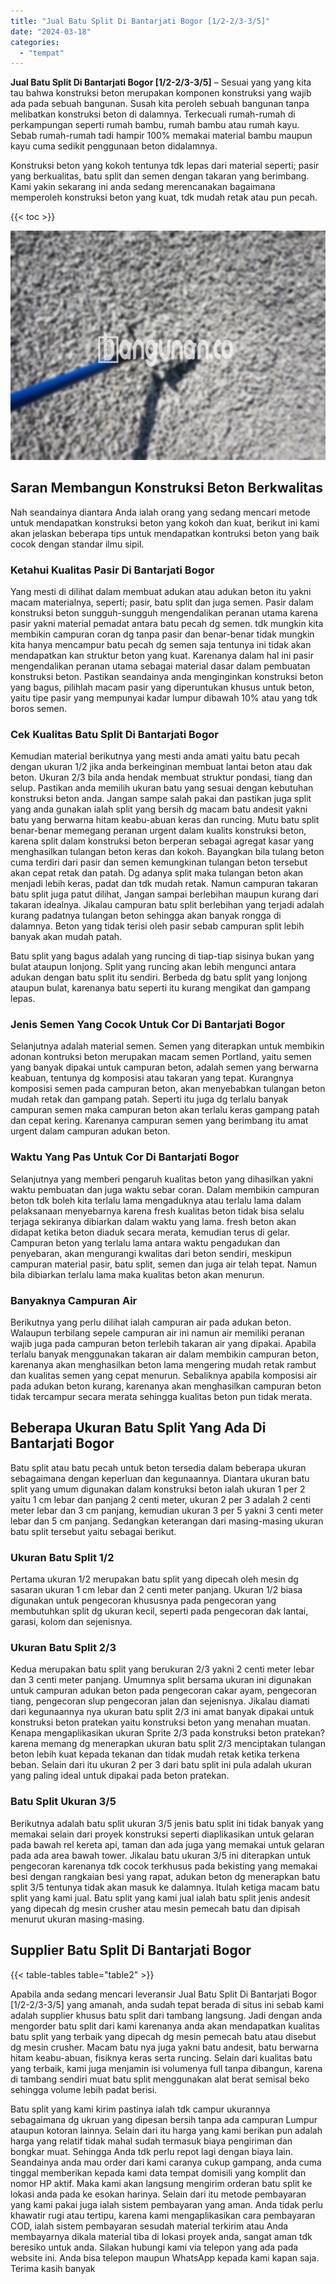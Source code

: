 ```yaml
---
title: "Jual Batu Split Di Bantarjati Bogor [1/2-2/3-3/5]"
date: "2024-03-18"
categories: 
  - "tempat"
---
```


**Jual Batu Split Di Bantarjati Bogor \[1/2-2/3-3/5\]** – Sesuai yang yang kita tau bahwa konstruksi beton merupakan komponen konstruksi yang wajib ada pada sebuah bangunan. Susah kita peroleh sebuah bangunan tanpa melibatkan konstruksi beton di dalamnya. Terkecuali rumah-rumah di perkampungan seperti rumah bambu, rumah bambu atau rumah kayu. Sebab rumah-rumah tadi hampir 100% memakai material bambu maupun kayu cuma sedikit penggunaan beton didalamnya.

Konstruksi beton yang kokoh tentunya tdk lepas dari material seperti; pasir yang berkualitas, batu split dan semen dengan takaran yang berimbang. Kami yakin sekarang ini anda sedang merencanakan bagaimana memperoleh konstruksi beton yang kuat, tdk mudah retak atau pun pecah.

{{< toc >}}

![Jual Batu Split Di Bantarjati Bogor [1/2-2/3-3/5]](/images/jual-batu-split-40.png)

## Saran Membangun Konstruksi Beton Berkwalitas

Nah seandainya diantara Anda ialah orang yang sedang mencari metode untuk mendapatkan konstruksi beton yang kokoh dan kuat, berikut ini kami akan jelaskan beberapa tips untuk mendapatkan kontruksi beton yang baik cocok dengan standar ilmu sipil.

### Ketahui Kualitas Pasir Di Bantarjati Bogor

Yang mesti di dilihat dalam membuat adukan atau adukan beton itu yakni macam materialnya, seperti; pasir, batu split dan juga semen. Pasir dalam konstruksi beton sungguh-sungguh mengendalikan peranan utama karena pasir yakni material pemadat antara batu pecah dg semen. tdk mungkin kita membikin campuran coran dg tanpa pasir dan benar-benar tidak mungkin kita hanya mencampur batu pecah dg semen saja tentunya ini tidak akan mendapatkan kan struktur beton yang kuat. Karenanya dalam hal ini pasir mengendalikan peranan utama sebagai material dasar dalam pembuatan konstruksi beton. Pastikan seandainya anda menginginkan konstruksi beton yang bagus, pilihlah macam pasir yang diperuntukan khusus untuk beton, yaitu tipe pasir yang mempunyai kadar lumpur dibawah 10% atau yang tdk boros semen.

### Cek Kualitas Batu Split Di Bantarjati Bogor

Kemudian material berikutnya yang mesti anda amati yaitu batu pecah dengan ukuran 1/2 jika anda berkeinginan membuat lantai beton atau dak beton. Ukuran 2/3 bila anda hendak membuat struktur pondasi, tiang dan selup. Pastikan anda memilih ukuran batu yang sesuai dengan kebutuhan konstruksi beton anda. Jangan sampe salah pakai dan pastikan juga split yang anda gunakan ialah split yang bersih dg macam batu andesit yakni batu yang berwarna hitam keabu-abuan keras dan runcing. Mutu batu split benar-benar memegang peranan urgent dalam kualits konstruksi beton, karena split dalam konstruksi beton berperan sebagai agregat kasar yang menghasilkan tulangan beton keras dan kokoh. Bayangkan bila tulang beton cuma terdiri dari pasir dan semen kemungkinan tulangan beton tersebut akan cepat retak dan patah. Dg adanya split maka tulangan beton akan menjadi lebih keras, padat dan tdk mudah retak. Namun campuran takaran batu split juga patut dilihat, Jangan sampai berlebihan maupun kurang dari takaran idealnya. Jikalau campuran batu split berlebihan yang terjadi adalah kurang padatnya tulangan beton sehingga akan banyak rongga di dalamnya. Beton yang tidak terisi oleh pasir sebab campuran split lebih banyak akan mudah patah.

Batu split yang bagus adalah yang runcing di tiap-tiap sisinya bukan yang bulat ataupun lonjong. Split yang runcing akan lebih mengunci antara adukan dengan batu split itu sendiri. Berbeda dg batu split yang lonjong ataupun bulat, karenanya batu seperti itu kurang mengikat dan gampang lepas.

### Jenis Semen Yang Cocok Untuk Cor Di Bantarjati Bogor

Selanjutnya adalah material semen. Semen yang diterapkan untuk membikin adonan kontruksi beton merupakan macam semen Portland, yaitu semen yang banyak dipakai untuk campuran beton, adalah semen yang berwarna keabuan, tentunya dg komposisi atau takaran yang tepat. Kurangnya komposisi semen pada campuran beton, akan menyebabkan tulangan beton mudah retak dan gampang patah. Seperti itu juga dg terlalu banyak campuran semen maka campuran beton akan terlalu keras gampang patah dan cepat kering. Karenanya campuran semen yang berimbang itu amat urgent dalam campuran adukan beton.

### Waktu Yang Pas Untuk Cor Di Bantarjati Bogor

Selanjutnya yang memberi pengaruh kualitas beton yang dihasilkan yakni waktu pembuatan dan juga waktu sebar coran. Dalam membikin campuran beton tdk boleh kita terlalu lama mengaduknya atau terlalu lama dalam pelaksanaan menyebarnya karena fresh kualitas beton tidak bisa selalu terjaga sekiranya dibiarkan dalam waktu yang lama. fresh beton akan didapat ketika beton diaduk secara merata, kemudian terus di gelar. Campuran beton yang terlalu lama antara waktu pengadukan dan penyebaran, akan mengurangi kwalitas dari beton sendiri, meskipun campuran material pasir, batu split, semen dan juga air telah tepat. Namun bila dibiarkan terlalu lama maka kualitas beton akan menurun.

### Banyaknya Campuran Air

Berikutnya yang perlu dilihat ialah campuran air pada adukan beton. Walaupun terbilang sepele campuran air ini namun air memiliki peranan wajib juga pada campuran beton terlebih takaran air yang dipakai. Apabila terlalu banyak menggunakan takaran air dalam membikin campuran beton, karenanya akan menghasilkan beton lama mengering mudah retak rambut dan kualitas semen yang cepat menurun. Sebaliknya apabila komposisi air pada adukan beton kurang, karenanya akan menghasilkan campuran beton tidak tercampur secara merata sehingga kualitas beton pun tidak merata.

## Beberapa Ukuran Batu Split Yang Ada Di Bantarjati Bogor

Batu split atau batu pecah untuk beton tersedia dalam beberapa ukuran sebagaimana dengan keperluan dan kegunaannya. Diantara ukuran batu split yang umum digunakan dalam konstruksi beton ialah ukuran 1 per 2 yaitu 1 cm lebar dan panjang 2 centi meter, ukuran 2 per 3 adalah 2 centi meter lebar dan 3 cm panjang, kemudian ukuran 3 per 5 yakni 3 centi meter lebar dan 5 cm panjang. Sedangkan keterangan dari masing-masing ukuran batu split tersebut yaitu sebagai berikut.

### Ukuran Batu Split 1/2

Pertama ukuran 1/2 merupakan batu split yang dipecah oleh mesin dg sasaran ukuran 1 cm lebar dan 2 centi meter panjang. Ukuran 1/2 biasa digunakan untuk pengecoran khususnya pada pengecoran yang membutuhkan split dg ukuran kecil, seperti pada pengecoran dak lantai, garasi, kolom dan sejenisnya.

### Ukuran Batu Split 2/3

Kedua merupakan batu split yang berukuran 2/3 yakni 2 centi meter lebar dan 3 centi meter panjang. Umumnya split bersama ukuran ini digunakan untuk campuran adukan beton pada pengecoran cakar ayam, pengecoran tiang, pengecoran slup pengecoran jalan dan sejenisnya. Jikalau diamati dari kegunaannya nya ukuran batu split 2/3 ini amat banyak dipakai untuk konstruksi beton pratekan yaitu konstruksi beton yang menahan muatan. Kenapa mengaplikasikan ukuran Sprite 2/3 pada konstruksi beton pratekan? karena memang dg menerapkan ukuran batu split 2/3 menciptakan tulangan beton lebih kuat kepada tekanan dan tidak mudah retak ketika terkena beban. Selain dari itu ukuran 2 per 3 dari batu split ini pula adalah ukuran yang paling ideal untuk dipakai pada beton pratekan.

### Batu Split Ukuran 3/5

Berikutnya adalah batu split ukuran 3/5 jenis batu split ini tidak banyak yang memakai selain dari proyek konstruksi seperti diaplikasikan untuk gelaran pada bawah rel kereta api, taman dan ada juga yang memakai untuk gelaran pada ada area bawah tower. Jikalau batu ukuran 3/5 ini diterapkan untuk pengecoran karenanya tdk cocok terkhusus pada bekisting yang memakai besi dengan rangkaian besi yang rapat, adukan beton dg menerapkan batu split 3/5 tentunya tidak akan masuk ke dalamnya. Itulah ketiga macam batu split yang kami jual. Batu split yang kami jual ialah batu split jenis andesit yang dipecah dg mesin crusher atau mesin pemecah batu dan dipisah menurut ukuran masing-masing.

## Supplier Batu Split Di Bantarjati Bogor

{{< table-tables table="table2" >}}

Apabila anda sedang mencari leveransir Jual Batu Split Di Bantarjati Bogor \[1/2-2/3-3/5\] yang amanah, anda sudah tepat berada di situs ini sebab kami adalah supplier khusus batu split dari tambang langsung. Jadi dengan anda mengorder batu split dari kami karenanya anda akan mendapatkan kualitas batu split yang terbaik yang dipecah dg mesin pemecah batu atau disebut dg mesin crusher. Macam batu nya juga yakni batu andesit, batu berwarna hitam keabu-abuan, fisiknya keras serta runcing. Selain dari kualitas batu yang terbaik, kami juga menjamin isi volumenya full tanpa dibangun, karena di tambang sendiri muat batu split menggunakan alat berat semisal beko sehingga volume lebih padat berisi.

Batu split yang kami kirim pastinya ialah tdk campur ukurannya sebagaimana dg ukruan yang dipesan bersih tanpa ada campuran Lumpur ataupun kotoran lainnya. Selain dari itu harga yang kami berikan pun adalah harga yang relatif tidak mahal sudah termasuk biaya pengiriman dan bongkar muat. Sehingga Anda tdk perlu repot lagi dengan biaya lain. Seandainya anda mau order dari kami caranya cukup gampang, anda cuma tinggal memberikan kepada kami data tempat domisili yang komplit dan nomor HP aktif. Maka kami akan langsung mengirim orderan batu split ke lokasi anda pada ke esokan harinya. Selain dari itu metode pembayaran yang kami pakai juga ialah sistem pembayaran yang aman. Anda tidak perlu khawatir rugi atau tertipu, karena kami mengaplikasikan cara pembayaran COD, ialah sistem pembayaran sesudah material terkirim atau Anda membayarnya dikala material tiba di lokasi proyek anda, sangat aman tdk beresiko untuk anda. Silakan hubungi kami via telepon yang ada pada website ini. Anda bisa telepon maupun WhatsApp kepada kami kapan saja. Terima kasih banyak
